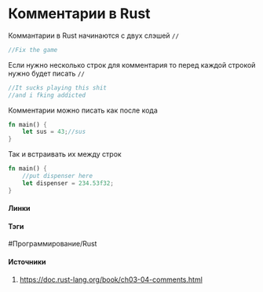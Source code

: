# Комментарии в Rust
Коммантарии в Rust начинаются с двух слэшей `//`
```rust
//Fix the game
```
Если нужно несколько строк для комментария то перед каждой строкой нужно будет писать `//`
```rust
//It sucks playing this shit
//and i fking addicted
```
Комментарии можно писать как после кода 
```rust
fn main() {
	let sus = 43;//sus
}
```
Так и встраивать их между строк
```rust
fn main() {
	//put dispenser here
	let dispenser = 234.53f32;
}
```
#### Линки
 
#### Тэги
 #Программирование/Rust 
#### Источники
1. https://doc.rust-lang.org/book/ch03-04-comments.html